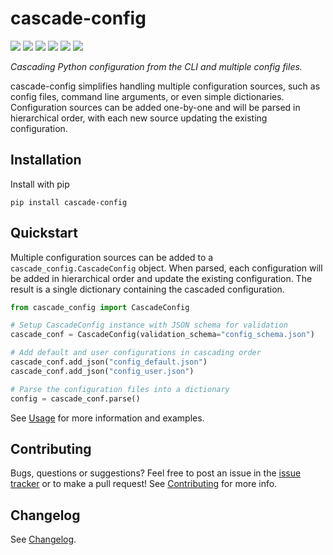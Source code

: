 # cascade-config

![](https://flat.badgen.net/pypi/v/cascade-config?icon=pypi)
![](https://flat.badgen.net/github/release/ralfg/cascade-config)
![](https://flat.badgen.net/github/checks/ralfg/cascade-config/)
![](https://flat.badgen.net/codecov/c/github/ralfg/cascade-config)
![](https://flat.badgen.net/github/last-commit/ralfg/cascade-config)
![](https://flat.badgen.net/github/license/ralfg/cascade-config)


*Cascading Python configuration from the CLI and multiple config files.*

cascade-config simplifies handling multiple configuration sources, such as config files, command line arguments, or even simple dictionaries. Configuration sources can be added
one-by-one and will be parsed in hierarchical order, with each new source updating the
existing configuration.

## Installation

Install with pip
```
pip install cascade-config
```

## Quickstart

Multiple configuration sources can be added to a `cascade_config.CascadeConfig`
object. When parsed, each configuration will be added in hierarchical order and update
the existing configuration. The result is a single dictionary containing the cascaded
configuration.

```python
from cascade_config import CascadeConfig

# Setup CascadeConfig instance with JSON schema for validation
cascade_conf = CascadeConfig(validation_schema="config_schema.json")

# Add default and user configurations in cascading order
cascade_conf.add_json("config_default.json")
cascade_conf.add_json("config_user.json")

# Parse the configuration files into a dictionary
config = cascade_conf.parse()
```

See [Usage](https://cascade-config.readthedocs.io/en/latest/usage.html) for more
information and examples.


## Contributing

Bugs, questions or suggestions? Feel free to post an issue in the
[issue tracker](https://github.com/RalfG/cascade-config/issues/) or to make a pull
request! See [Contributing](https://cascade-config.readthedocs.io/en/latest/contributing.html)
for more info.


## Changelog

See [Changelog](https://cascade-config.readthedocs.io/en/latest/changelog.html).
